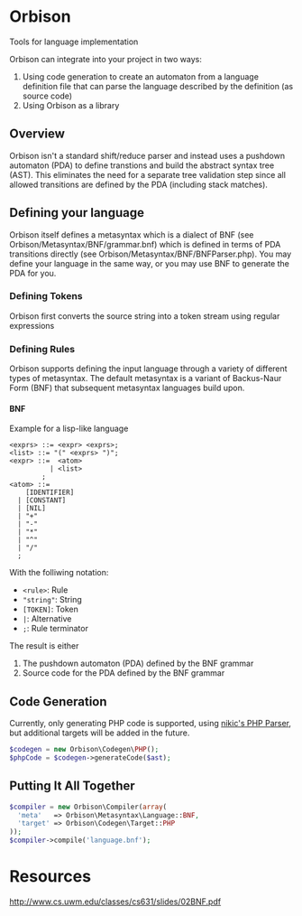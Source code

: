 # Orbison
Tools for language implementation

Orbison can integrate into your project in two ways:

  1. Using code generation to create an automaton from a language definition file that can parse the language described by the definition (as source code)
  2. Using Orbison as a library

## Overview
Orbison isn't a standard shift/reduce parser and instead uses a pushdown automaton (PDA) to define transtions and build the abstract syntax tree (AST). This eliminates the need for a separate tree validation step since all allowed transitions are defined by the PDA (including stack matches).

## Defining your language
Orbison itself defines a metasyntax which is a dialect of BNF (see Orbison/Metasyntax/BNF/grammar.bnf) which is defined in terms of PDA transitions directly (see Orbison/Metasyntax/BNF/BNFParser.php). You may define your language in the same way, or you may use BNF to generate the PDA for you.

### Defining Tokens
Orbison first converts the source string into a token stream using regular expressions


### Defining Rules
Orbison supports defining the input language through a variety of different types of metasyntax. The default metasyntax is a variant of Backus-Naur Form (BNF) that subsequent metasyntax languages build upon.

#### BNF
Example for a lisp-like language
```
<exprs> ::= <expr> <exprs>;
<list> ::= "(" <exprs> ")";
<expr> ::=  <atom>
          | <list>
        ;
<atom> ::=
    [IDENTIFIER]
  | [CONSTANT]
  | [NIL]
  | "+"
  | "-"
  | "*"
  | "^"
  | "/"
  ;
```

With the folliwing notation:
  * `<rule>`: Rule
  * `"string"`: String
  * `[TOKEN]`: Token
  * `|`: Alternative
  * `;`: Rule terminator

The result is either

 1. The pushdown automaton (PDA) defined by the BNF grammar
 2. Source code for the PDA defined by the BNF  grammar

## Code Generation
Currently, only generating PHP code is supported, using [nikic's PHP Parser](https://github.com/nikic/PHP-Parser), but additional targets will be added in the future.

```php
$codegen = new Orbison\Codegen\PHP();
$phpCode = $codegen->generateCode($ast);
```

## Putting It All Together
```php
$compiler = new Orbison\Compiler(array(
  'meta'   => Orbison\Metasyntax\Language::BNF,
  'target' => Orbison\Codegen\Target::PHP
));
$compiler->compile('language.bnf');
```

# Resources
http://www.cs.uwm.edu/classes/cs631/slides/02BNF.pdf

